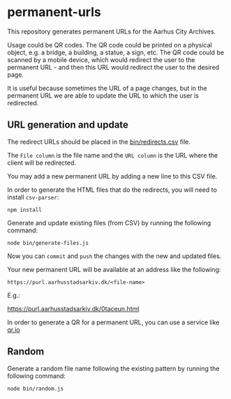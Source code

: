 # permanent-urls

This repository generates permanent URLs for the Aarhus City Archives.

Usage could be QR codes. The QR code could be printed on a physical object, e.g. a bridge, a building, a statue, a sign, etc. The QR code could be scanned by a mobile device, which would redirect the user to the permanent URL - and then this URL would redirect the user to the desired page.

It is useful because sometimes the URL of a page changes, but in the permanent URL we are able to update the URL to which the user is redirected. 

## URL generation and update

The redirect URLs should be placed in the [bin/redirects.csv](bin/redirects.csv) file.

The `File column` is the file name and the `URL column` is the URL where the client will be redirected.

You may add a new permanent URL by adding a new line to this CSV file.

In order to generate the HTML files that do the redirects, you will need to install `csv-parser`:

    npm install

Generate and update existing files (from CSV) by running the following command:

    node bin/generate-files.js

Now you can `commit` and `push` the changes with the new and updated files.

Your new permanent URL will be available at an address like the following:

    https://purl.aarhusstadsarkiv.dk/<file-name>

E.g.:

https://purl.aarhusstadsarkiv.dk/0taceun.html

In order to generate a QR for a permanent URL, you can use a service like [qr.io](https://qr.io/)

## Random

Generate a random file name following the existing pattern by running the following command:

    node bin/random.js

